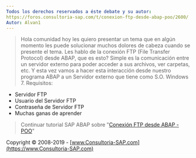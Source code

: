 ```yaml
---
Todos los derechos reservados a éste debate y su autor:
https://foros.consultoria-sap.com/t/conexion-ftp-desde-abap-poo/2600/
Autor: Alvan1 
---
```


>Hola comunidad hoy les quiero presentar un tema que en algún momento les puede solucionar muchos dolores de cabeza cuando se presente el tema.
>Les hablo de la conexión FTP (File Transfer Protocol) desde ABAP, que es esto? Simple es la comunicación entre un servidor externo para poder acceder a sus archivos, ver carpetas, etc. Y esta vez vamos a hacer esta interacción desde nuestro programa ABAP a un Servidor externo que tiene como S.O. Windows 7.
Requisitos:
>
* Servidor FTP
* Usuario del Servidor FTP
* Contraseña de Servidor FTP
* Muchas ganas de aprender 
>
>Continuar tutorial SAP ABAP sobre "[Conexión FTP desde ABAP - POO](https://foros.consultoria-sap.com/t/conexion-ftp-desde-abap-poo/2600)"


Copyright © 2008-2019 - [www.Consultoria-SAP.com](https://www.Consultoria-SAP.com)
